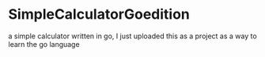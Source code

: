# SimpleCalculatorGoedition
a simple calculator written in go, I just uploaded this as a project as a way to learn the go language

